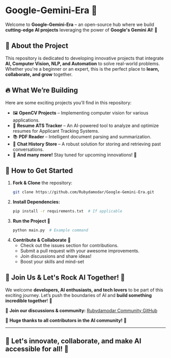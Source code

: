 # Google-Gemini-Era 🚀

Welcome to **Google-Gemini-Era** – an open-source hub where we build **cutting-edge AI projects** leveraging the power of **Google's Gemini AI**! 🌟

## 🌟 About the Project
This repository is dedicated to developing innovative projects that integrate **AI, Computer Vision, NLP, and Automation** to solve real-world problems. Whether you're a beginner or an expert, this is the perfect place to **learn, collaborate, and grow** together. 

## 🔥 What We’re Building
Here are some exciting projects you'll find in this repository:
- 🖼 **OpenCV Projects** – Implementing computer vision for various applications.
- 📄 **Resume ATS Tracker** – An AI-powered tool to analyze and optimize resumes for Applicant Tracking Systems.
- 📚 **PDF Reader** – Intelligent document parsing and summarization.
- 💬 **Chat History Store** – A robust solution for storing and retrieving past conversations.
- 🎯 **And many more!** Stay tuned for upcoming innovations! 🚀

## 📌 How to Get Started
1. **Fork & Clone** the repository:
   ```bash
   git clone https://github.com/Rubydamodar/Google-Gemini-Era.git
   ```
2. **Install Dependencies:**
   ```bash
   pip install -r requirements.txt  # If applicable
   ```
3. **Run the Project** 🚀
   ```bash
   python main.py  # Example command
   ```
4. **Contribute & Collaborate** 🤝
   - Check out the issues section for contributions.
   - Submit a pull request with your awesome improvements.
   - Join discussions and share ideas!
   - Boost your skills and mind-set 

   

## 🤝 Join Us & Let's Rock AI Together! 🎸
We welcome **developers, AI enthusiasts, and tech lovers** to be part of this exciting journey. Let’s push the boundaries of AI and **build something incredible together**! 🚀

💬 **Join our discussions & community:** [Rubydamodar Community GitHub](https://github.com/Rubydamodar)

🌟 **Huge thanks to all contributors in the AI community!** 🙌

---
**🚀 Let's innovate, collaborate, and make AI accessible for all!** 🚀
---